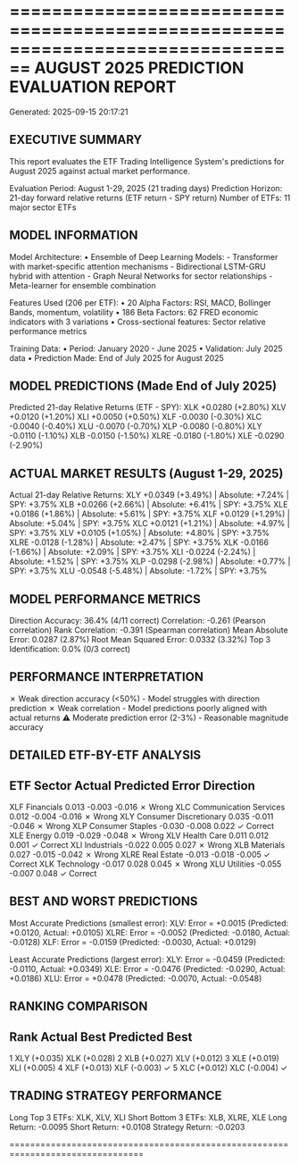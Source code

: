 ================================================================================
AUGUST 2025 PREDICTION EVALUATION REPORT
================================================================================
Generated: 2025-09-15 20:17:21

EXECUTIVE SUMMARY
----------------------------------------
This report evaluates the ETF Trading Intelligence System's predictions
for August 2025 against actual market performance.

Evaluation Period: August 1-29, 2025 (21 trading days)
Prediction Horizon: 21-day forward relative returns (ETF return - SPY return)
Number of ETFs: 11 major sector ETFs

MODEL INFORMATION
----------------------------------------
Model Architecture:
  • Ensemble of Deep Learning Models:
    - Transformer with market-specific attention mechanisms
    - Bidirectional LSTM-GRU hybrid with attention
    - Graph Neural Networks for sector relationships
    - Meta-learner for ensemble combination

Features Used (206 per ETF):
  • 20 Alpha Factors: RSI, MACD, Bollinger Bands, momentum, volatility
  • 186 Beta Factors: 62 FRED economic indicators with 3 variations
  • Cross-sectional features: Sector relative performance metrics

Training Data:
  • Period: January 2020 - June 2025
  • Validation: July 2025 data
  • Prediction Made: End of July 2025 for August 2025

MODEL PREDICTIONS (Made End of July 2025)
----------------------------------------
Predicted 21-day Relative Returns (ETF - SPY):
  XLK    +0.0280 (+2.80%)
  XLV    +0.0120 (+1.20%)
  XLI    +0.0050 (+0.50%)
  XLF    -0.0030 (-0.30%)
  XLC    -0.0040 (-0.40%)
  XLU    -0.0070 (-0.70%)
  XLP    -0.0080 (-0.80%)
  XLY    -0.0110 (-1.10%)
  XLB    -0.0150 (-1.50%)
  XLRE   -0.0180 (-1.80%)
  XLE    -0.0290 (-2.90%)

ACTUAL MARKET RESULTS (August 1-29, 2025)
----------------------------------------
Actual 21-day Relative Returns:
  XLY    +0.0349 (+3.49%) | Absolute: +7.24% | SPY: +3.75%
  XLB    +0.0266 (+2.66%) | Absolute: +6.41% | SPY: +3.75%
  XLE    +0.0186 (+1.86%) | Absolute: +5.61% | SPY: +3.75%
  XLF    +0.0129 (+1.29%) | Absolute: +5.04% | SPY: +3.75%
  XLC    +0.0121 (+1.21%) | Absolute: +4.97% | SPY: +3.75%
  XLV    +0.0105 (+1.05%) | Absolute: +4.80% | SPY: +3.75%
  XLRE   -0.0128 (-1.28%) | Absolute: +2.47% | SPY: +3.75%
  XLK    -0.0166 (-1.66%) | Absolute: +2.09% | SPY: +3.75%
  XLI    -0.0224 (-2.24%) | Absolute: +1.52% | SPY: +3.75%
  XLP    -0.0298 (-2.98%) | Absolute: +0.77% | SPY: +3.75%
  XLU    -0.0548 (-5.48%) | Absolute: -1.72% | SPY: +3.75%

MODEL PERFORMANCE METRICS
----------------------------------------
Direction Accuracy:      36.4% (4/11 correct)
Correlation:            -0.261 (Pearson correlation)
Rank Correlation:       -0.391 (Spearman correlation)
Mean Absolute Error:    0.0287 (2.87%)
Root Mean Squared Error: 0.0332 (3.32%)
Top 3 Identification:   0.0% (0/3 correct)

PERFORMANCE INTERPRETATION
----------------------------------------
✗ Weak direction accuracy (<50%) - Model struggles with direction prediction
✗ Weak correlation - Model predictions poorly aligned with actual returns
⚠ Moderate prediction error (2-3%) - Reasonable magnitude accuracy

DETAILED ETF-BY-ETF ANALYSIS
----------------------------------------
ETF    Sector                      Actual  Predicted    Error  Direction
-----------------------------------------------------------------------------
XLF    Financials                   0.013     -0.003   -0.016    ✗ Wrong
XLC    Communication Services       0.012     -0.004   -0.016    ✗ Wrong
XLY    Consumer Discretionary       0.035     -0.011   -0.046    ✗ Wrong
XLP    Consumer Staples            -0.030     -0.008    0.022  ✓ Correct
XLE    Energy                       0.019     -0.029   -0.048    ✗ Wrong
XLV    Health Care                  0.011      0.012    0.001  ✓ Correct
XLI    Industrials                 -0.022      0.005    0.027    ✗ Wrong
XLB    Materials                    0.027     -0.015   -0.042    ✗ Wrong
XLRE   Real Estate                 -0.013     -0.018   -0.005  ✓ Correct
XLK    Technology                  -0.017      0.028    0.045    ✗ Wrong
XLU    Utilities                   -0.055     -0.007    0.048  ✓ Correct

BEST AND WORST PREDICTIONS
----------------------------------------
Most Accurate Predictions (smallest error):
  XLV: Error = +0.0015 (Predicted: +0.0120, Actual: +0.0105)
  XLRE: Error = -0.0052 (Predicted: -0.0180, Actual: -0.0128)
  XLF: Error = -0.0159 (Predicted: -0.0030, Actual: +0.0129)

Least Accurate Predictions (largest error):
  XLY: Error = -0.0459 (Predicted: -0.0110, Actual: +0.0349)
  XLE: Error = -0.0476 (Predicted: -0.0290, Actual: +0.0186)
  XLU: Error = +0.0478 (Predicted: -0.0070, Actual: -0.0548)

RANKING COMPARISON
----------------------------------------
Rank       Actual Best  Predicted Best
------------------------------------
1           XLY (+0.035)      XLK (+0.028) 
2           XLB (+0.027)      XLV (+0.012) 
3           XLE (+0.019)      XLI (+0.005) 
4           XLF (+0.013)      XLF (-0.003) ✓
5           XLC (+0.012)      XLC (-0.004) ✓

TRADING STRATEGY PERFORMANCE
----------------------------------------
Long Top 3 ETFs:    XLK, XLV, XLI
Short Bottom 3 ETFs: XLB, XLRE, XLE
Long Return:        -0.0095
Short Return:       +0.0108
Strategy Return:    -0.0203

================================================================================